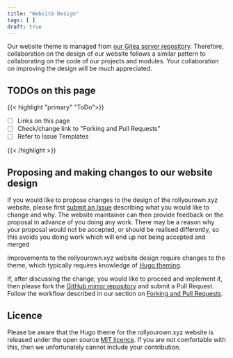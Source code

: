 ```yaml
---
title: "Website Design"
tags: [ ]
draft: true
---
```


Our website theme is managed from [our Gitea server repository](https://git.rollyourown.xyz/ryo-website/hugo-content). Therefore, collaboration on the design of our website follows a similar pattern to collaborating on the code of our projects and modules. Your collaboration on improving the design will be much appreciated.

<!--more-->

## TODOs on this page

{{< highlight "primary" "ToDo">}}

- [ ] Links on this page
- [ ] Check/change link to "Forking and Pull Requests"
- [ ] Refer to Issue Templates

{{< /highlight >}}

## Proposing and making changes to our website design

If you would like to propose changes to the design of the rollyourown.xyz website, please first [submit an Issue](https://github.com/rollyourown-xyz/ryo-website-hugo-theme/issues) describing what you would like to change and why. The website maintainer can then provide feedback on the proposal in advance of you doing any work. There may be a reason why your proposal would not be accepted, or should be realised differently, so this avoids you doing work which will end up not being accepted and merged

Improvements to the rollyourown.xyz website design require changes to the theme, which typically requires knowledge of [Hugo theming](https://gohugo.io/hugo-modules/theme-components/).

If, after discussing the change, you would like to proceed and implement it, then please fork the [GitHub mirror repository](https://github.com/rollyourown-xyz/ryo-website-hugo-theme) and submit a Pull Request. Follow the workflow described in our section on [Forking and Pull Requests](/collaborate/working_with_git/forking_and_pull_requests/).

## Licence

Please be aware that the Hugo theme for the rollyourown.xyz website is released under the open source [MIT licence](https://git.rollyourown.xyz/ryo-projects/general-feedback/src/branch/main/LICENSE). If you are not comfortable with this, then we unfortunately cannot include your contribution.
